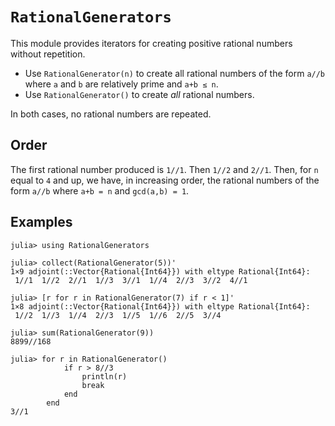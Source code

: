 # `RationalGenerators`

This module provides iterators for creating positive rational numbers 
without repetition.

* Use `RationalGenerator(n)` to create all rational numbers of the form `a//b` 
where `a` and `b` are relatively prime and `a+b ≤ n`. 
* Use `RationalGenerator()` to create *all* rational numbers. 

In both cases, no rational numbers are repeated. 

## Order

The first rational number produced is `1//1`. Then `1//2` and `2//1`. Then, for `n` equal to `4` and up, we have, in increasing order, 
the rational numbers of the form `a//b` where `a+b = n` and `gcd(a,b) = 1`. 

## Examples

```
julia> using RationalGenerators

julia> collect(RationalGenerator(5))'
1×9 adjoint(::Vector{Rational{Int64}}) with eltype Rational{Int64}:
 1//1  1//2  2//1  1//3  3//1  1//4  2//3  3//2  4//1

julia> [r for r in RationalGenerator(7) if r < 1]'
1×8 adjoint(::Vector{Rational{Int64}}) with eltype Rational{Int64}:
 1//2  1//3  1//4  2//3  1//5  1//6  2//5  3//4

julia> sum(RationalGenerator(9))
8899//168

julia> for r in RationalGenerator()
            if r > 8//3
                println(r)
                break
            end
        end
3//1
```